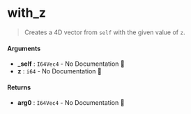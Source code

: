 # with\_z

>  Creates a 4D vector from `self` with the given value of `z`.

#### Arguments

- **\_self** : `I64Vec4` \- No Documentation 🚧
- **z** : `i64` \- No Documentation 🚧

#### Returns

- **arg0** : `I64Vec4` \- No Documentation 🚧
